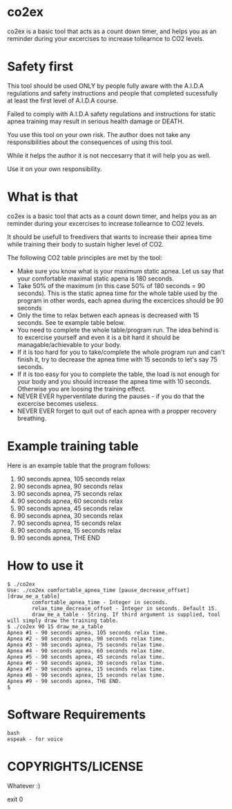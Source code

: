 co2ex
=====
co2ex is a basic tool that acts as a count down timer, and helps you as an reminder during your excercises to increase tollearnce to CO2 levels.

Safety first
============
This tool should be used ONLY by people fully aware with the A.I.D.A regulations and safety instructions and people that completed sucessfully at least the first level of A.I.D.A course.

Failed to comply with A.I.D.A safety regulations and instructions for static apnea training may result in serious health damage or DEATH.

You use this tool on your own risk. The author does not take any responsibilities about the consequences of using this tool.

While it helps the author it is not neccesarry that it will help you as well.

Use it on your own responsibility.

What is that
============
co2ex is a basic tool that acts as a count down timer, and helps you as an reminder during your excercises to increase tollearnce to CO2 levels.

It should be usefull to freedivers that wants to increase their apnea time while training their body to sustain higher level of CO2.

The following CO2 table principles are met by the tool:

- Make sure you know what is your maximum static apnea. Let us say that your comfortable maximal static apena is 180 seconds.
- Take 50% of the maximum (in this case 50% of 180 seconds = 90 seconds). This is the static apnea time for the whole table used by the program in other words, each apnea during the excercices should be 90 seconds
- Only the time to relax betwen each apneas is decreased with 15 seconds. See te example table below.
- You need to complete the whole table/program run. The idea behind is to excercise yourself and even it is a bit hard it should be managable/achievable to your body.
- If it is too hard for you to take/complete the whole program run and can't finish it, try to decrease the apnea time with 15 seconds to let's say 75 seconds.
- If it is too easy for you to complete the table, the load is not enough for your body and you should increase the apnea time with 10 seconds. Otherwise you are loosing the training effect.
- NEVER EVER hyperventilate during the pauses - if you do that the excercise becomes useless.
- NEVER EVER forget to quit out of each apnea with a propper recovery breathing.

Example training table
======================

Here is an example table that the program follows:

1. 90 seconds apnea, 105 seconds relax
2. 90 seconds apnea, 90  seconds relax
3. 90 seconds apnea, 75  seconds relax
4. 90 seconds apnea, 60  seconds relax
5. 90 seconds apnea, 45  seconds relax
6. 90 seconds apnea, 30  seconds relax
7. 90 seconds apnea, 15  seconds relax
8. 90 seconds apnea, 15  seconds relax
9. 90 seconds apnea,	 THE END

How to use it
=============

	$ ./co2ex 
	Use: ./co2ex comfortable_apnea_time [pause_decrease_offset] [draw_me_a_table]
			comfortable_apnea_time - Integer in seconds.
			relax_time_decrease_offset - Integer in seconds. Default 15.
			draw_me_a_table - String. If third argument is supplied, tool will simply draw the training table.
	$ ./co2ex 90 15 draw_me_a_table
	Apnea #1 - 90 seconds apnea, 105 seconds relax time.
	Apnea #2 - 90 seconds apnea, 90 seconds relax time.
	Apnea #3 - 90 seconds apnea, 75 seconds relax time.
	Apnea #4 - 90 seconds apnea, 60 seconds relax time.
	Apnea #5 - 90 seconds apnea, 45 seconds relax time.
	Apnea #6 - 90 seconds apnea, 30 seconds relax time.
	Apnea #7 - 90 seconds apnea, 15 seconds relax time.
	Apnea #8 - 90 seconds apnea, 15 seconds relax time.
	Apnea #9 - 90 seconds apnea, THE END.
	$ 

Software Requirements
=====================

	bash
	espeak - for voice

COPYRIGHTS/LICENSE
==================

Whatever :)

exit 0
